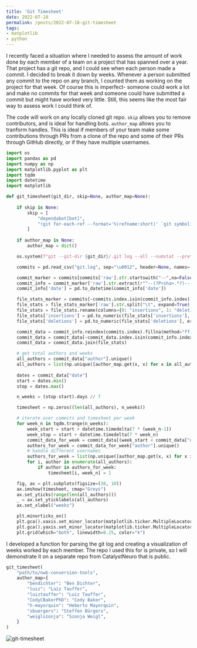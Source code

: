 ```yaml
---
title: 'Git Timesheet'
date: 2022-07-18
permalink: /posts/2022-07-18-git-timesheet
tags:
- matplotlib
- python
---
```


I recently faced a situation where I needed to assess the amount of work
done by each member of a team on a project that has spanned over a year.
That project has a git repo, and I could see when each person made a commit.
I decided to break it down by weeks. Whenever a person submitted any commit
to the repo on any branch, I counted them as working on the project for that week.
Of course this is imperfect- someone could work a lot and make no commits for
that week and someone could have submitted a commit but might have worked very
little. Still, this seems like the most fair way to assess work I could think of.


The code will work on any locally cloned git repo. `skip` allows you to remove
contributors, and is ideal for handling bots. `author_map` allows you to tranform
handles. This is ideal if members of your team make some contributions through PRs
from a clone of the repo and some of their PRs through GitHub directly, or if
they have multiple usernames.

```python
import os
import pandas as pd
import numpy as np
import matplotlib.pyplot as plt
import tqdm
import datetime
import matplotlib

def git_timesheet(git_dir, skip=None, author_map=None):
    
    if skip is None:
        skip = [
            "dependabot[bot]",
            "!git for-each-ref --format='%(refname:short)' `git symbolic-ref HEAD`",
        ]
    
    if author_map is None:
        author_map = dict()

    os.system(f"git --git-dir {git_dir}/.git log --all --numstat --pretty=format:'--%h--%ad--%aN' --no-renames > git.log")

    commits = pd.read_csv("git.log", sep="\u0012", header=None, names=['raw'])

    commit_marker = commits[commits['raw'].str.startswith("--",na=False)]
    commit_info = commit_marker['raw'].str.extract(r"^--(?P<sha>.*?)--(?P<date>.*?)--(?P<author>.*?)$", expand=True)
    commit_info['date'] = pd.to_datetime(commit_info['date'])

    file_stats_marker = commits[~commits.index.isin(commit_info.index)]
    file_stats = file_stats_marker['raw'].str.split("\t", expand=True)
    file_stats = file_stats.rename(columns={0: "insertions", 1: "deletions", 2: "filename"})
    file_stats['insertions'] = pd.to_numeric(file_stats['insertions'], errors='coerce')
    file_stats['deletions'] = pd.to_numeric(file_stats['deletions'], errors='coerce')

    commit_data = commit_info.reindex(commits.index).fillna(method="ffill")
    commit_data = commit_data[~commit_data.index.isin(commit_info.index)]
    commit_data = commit_data.join(file_stats)

    # get total authors and weeks
    all_authors = commit_data["author"].unique()
    all_authors = list(np.unique([author_map.get(x, x) for x in all_authors if x not in skip]))
    
    dates = commit_data["date"]
    start = dates.min()
    stop = dates.max()

    n_weeks = (stop-start).days // 7

    timesheet = np.zeros((len(all_authors), n_weeks))

    # iterate over commits and timesheet per week
    for week_n in tqdm.trange(n_weeks):
        week_start = start + datetime.timedelta(7 * (week_n-1))
        week_stop = start + datetime.timedelta(7 * week_n)
        commit_data_for_week = commit_data[(week_start < commit_data["date"]) & (commit_data["date"] < week_stop)]
        authors_for_week = commit_data_for_week["author"].unique()
        # handle different usernames
        authors_for_week = list(np.unique([author_map.get(x, x) for x in authors_for_week]))
        for i, author in enumerate(all_authors):
            if author in authors_for_week:
                timesheet[i, week_n] = 1

    fig, ax = plt.subplots(figsize=(30, 10))
    ax.imshow(timesheet, cmap="Greys")
    ax.set_yticks(range(len(all_authors)))
    _ = ax.set_yticklabels(all_authors)
    ax.set_xlabel("weeks")

    plt.minorticks_on()
    plt.gca().xaxis.set_minor_locator(matplotlib.ticker.MultipleLocator(1))
    plt.gca().yaxis.set_minor_locator(matplotlib.ticker.MultipleLocator(1))
    plt.grid(which="both", linewidth=0.25, color="k")
```
I developed a function for parsing the git log and creating a visualization
of weeks worked by each member. The repo I used this for is private, so I will
demonstrate it on a separate repo from CatalystNeuro that is public.
```python
git_timesheet(
    "path/to/nwb-conversion-tools",
    author_map={
        "bendichter": "Ben Dichter",
        "luiz": "Luiz Tauffer",
        "luiztauffer": "Luiz Tauffer",
        "CodyCBakerPhD": "Cody Baker",
        "h-mayorquin": "Heberto Mayorquin",
        "sbuergers": "Steffen Bürgers",
        "weiglszonja": "Szonja Weigl",
    }
)
```

![git-timesheet](../../images/git-timesheet.png)